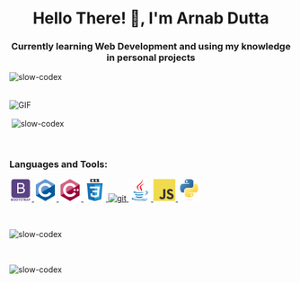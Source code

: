 <h1 align="center">Hello There! 👋, I'm Arnab Dutta</h1>
<h3 align="center">Currently learning Web Development and using my knowledge in personal projects</h3>

<p align="left"> <img src="https://komarev.com/ghpvc/?username=slow-codex&label=Profile%20views&color=0e75b6&style=flat" alt="slow-codex" /> </p>
<br>
<img align="center" alt="GIF" height="500" width="900" src="https://steamuserimages-a.akamaihd.net/ugc/1288542196648806932/B0716CA631D155EF6E105102F47E6E79083045C8/" />
<br>
<p>&nbsp;<img align="center" src="https://https://github-readme-stats-ten-green-67.vercel.app/api?username=slow-codex&show_icons=true&theme=dark" alt="slow-codex" /></p>
<br>
<h3 align="left">Languages and Tools:</h3>
<p align="left"> <a href="https://getbootstrap.com" target="_blank"> <img src="https://raw.githubusercontent.com/devicons/devicon/master/icons/bootstrap/bootstrap-plain-wordmark.svg" alt="bootstrap" width="40" height="40"/> </a> <a href="https://www.cprogramming.com/" target="_blank"> <img src="https://raw.githubusercontent.com/devicons/devicon/master/icons/c/c-original.svg" alt="c" width="40" height="40"/> </a> <a href="https://www.w3schools.com/cpp/" target="_blank"> <img src="https://raw.githubusercontent.com/devicons/devicon/master/icons/cplusplus/cplusplus-original.svg" alt="cplusplus" width="40" height="40"/> </a> <a href="https://www.w3schools.com/css/" target="_blank"> <img src="https://raw.githubusercontent.com/devicons/devicon/master/icons/css3/css3-original-wordmark.svg" alt="css3" width="40" height="40"/> </a> <a href="https://git-scm.com/" target="_blank"> <img src="https://www.vectorlogo.zone/logos/git-scm/git-scm-icon.svg" alt="git" width="40" height="40"/> </a> <a href="https://www.java.com" target="_blank"> <img src="https://raw.githubusercontent.com/devicons/devicon/master/icons/java/java-original.svg" alt="java" width="40" height="40"/> </a> <a href="https://developer.mozilla.org/en-US/docs/Web/JavaScript" target="_blank"> <img src="https://raw.githubusercontent.com/devicons/devicon/master/icons/javascript/javascript-original.svg" alt="javascript" width="40" height="40"/> </a> 
  <a href="https://www.python.org" target="_blank"> <img src="https://raw.githubusercontent.com/devicons/devicon/master/icons/python/python-original.svg" alt="python" width="40" height="40"/> </a> </p>
<br>
<p><img align="center" src="https://github-readme-stats.vercel.app/api/top-langs?username=slow-codex&show_icons=true&locale=en&theme=dark&layout=compact" alt="slow-codex" /></p>

<br>
<p><img align="center" src="https://github-readme-streak-stats.herokuapp.com/?user=slow-codex&theme=dark" alt="slow-codex" /></p>
<br>
